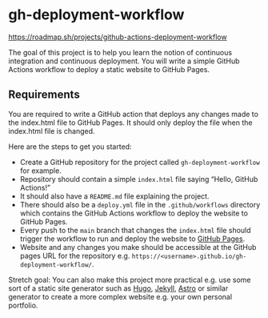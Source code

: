 # gh-deployment-workflow
https://roadmap.sh/projects/github-actions-deployment-workflow

The goal of this project is to help you learn the notion of continuous integration and continuous deployment. You will write a simple GitHub Actions workflow to deploy a static website to GitHub Pages.

## Requirements
You are required to write a GitHub action that deploys any changes made to the index.html file to GitHub Pages. It should only deploy the file when the index.html file is changed.

Here are the steps to get you started:

- Create a GitHub repository for the project called `gh-deployment-workflow` for example.
- Repository should contain a simple `index.html` file saying “Hello, GitHub Actions!”
- It should also have a `README.md` file explaining the project.
- There should also be a `deploy.yml` file in the `.github/workflows` directory which contains the GitHub Actions workflow to deploy the website to GitHub Pages.
- Every push to the `main` branch that changes the `index.html` file should trigger the workflow to run and deploy the website to [GitHub Pages](https://docs.github.com/en/pages).
- Website and any changes you make should be accessible at the GitHub pages URL for the repository e.g. `https://<username>.github.io/gh-deployment-workflow/`.

Stretch goal: You can also make this project more practical e.g. use some sort of a static site generator such as [Hugo](https://gohugo.io/), [Jekyll](https://jekyllrb.com/), [Astro](https://astro.build/) or similar generator to create a more complex website e.g. your own personal portfolio.
